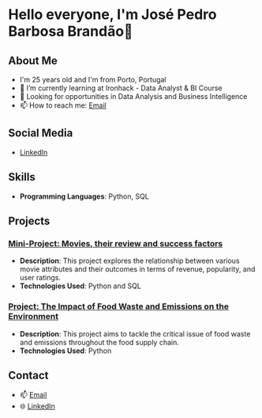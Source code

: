 # Hello everyone, I'm José Pedro Barbosa Brandão👋


## About Me
- I'm 25 years old and I'm from Porto, Portugal
- 🌱 I’m currently learning at Ironhack - Data Analyst & BI Course
- 💼 Looking for opportunities in Data Analysis and Business Intelligence
- 📫 How to reach me: [Email](mailto:jpbb1337@gmail.com)



## Social Media
- [LinkedIn](https://www.linkedin.com/in/jos%C3%A9-pedro-barbosa-brand%C3%A3o-663a172b6/)





## Skills
- **Programming Languages**: Python, SQL





## Projects
### [Mini-Project: Movies, their review and success factors](https://github.com/jpbb15/mp_movies_sql)
- **Description**: This project explores the relationship between various movie attributes and their outcomes in terms of revenue, popularity, and user ratings.
- **Technologies Used**: Python and SQL




### [Project: The Impact of Food Waste and Emissions on the Environment](https://github.com/jpbb15/Food-Waste-and-Sustainability)
- **Description**: This project aims to tackle the critical issue of food waste and emissions throughout the food supply chain.
- **Technologies Used**: Python



## Contact
- 📫 [Email](mailto:jpbb1337@gmail.com)
- 🌐 [LinkedIn](https://www.linkedin.com/in/jos%C3%A9-pedro-barbosa-brand%C3%A3o-663a172b6/)
